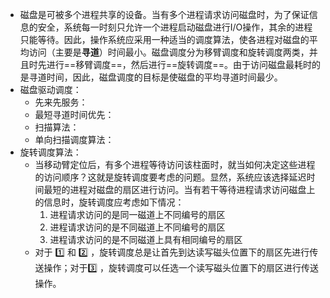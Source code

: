 - 磁盘是可被多个进程共享的设备。当有多个进程请求访问磁盘时，为了保证信息的安全，系统每一时刻只允许一个进程启动磁盘进行I/O操作，其余的进程只能等待。因此，操作系统应采用一种适当的调度算法，使各进程对磁盘的平均访问（主要是**寻道**）时间最小。磁盘调度分为移臂调度和旋转调度两类，并且时先进行==移臂调度==，然后进行==旋转调度==。由于访问磁盘最耗时的是寻道时间，因此，磁盘调度的目标是使磁盘的平均寻道时间最少。
- 磁盘驱动调度：
	- 先来先服务：
	- 最短寻道时间优先：
	- 扫描算法：
	- 单向扫描调度算法：
- 旋转调度算法：
	- 当移动臂定位后，有多个进程等待访问该柱面时，就当如何决定这些进程的访问顺序？这就是旋转调度要考虑的问题。显然，系统应该选择延迟时间最短的进程对磁盘的扇区进行访问。当有若干等待进程请求访问磁盘上的信息时，旋转调度应考虑如下情况：
	  1. 进程请求访问的是同一磁道上不同编号的扇区
	  2. 进程请求访问的是不同磁道上不同编号的扇区
	  3. 进程请求访问的是不同磁道上具有相同编号的扇区
	- 对于 :one: 和 :two: ，旋转调度总是让首先到达读写磁头位置下的扇区先进行传送操作；对于:three: ，旋转调度可以任选一个读写磁头位置下的扇区进行传送操作。